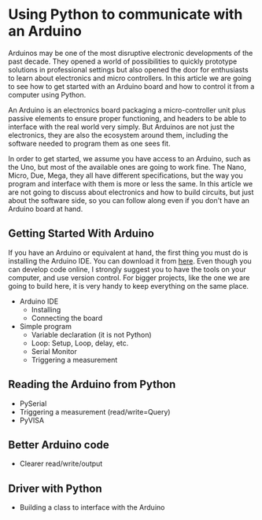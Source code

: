 Using Python to communicate with an Arduino
===========================================

Arduinos may be one of the most disruptive electronic developments of the past decade. They opened a world of possibilities to quickly prototype solutions in professional settings but also opened the door for enthusiasts to learn about electronics and micro controllers. In this article we are going to see how to get started with an Arduino board and how to control it from a computer using Python. 

An Arduino is an electronics board packaging a micro-controller unit plus passive elements to ensure proper functioning, and headers to be able to interface with the real world very simply. But Arduinos are not just the electronics, they are also the ecosystem around them, including the software needed to program them as one sees fit.

In order to get started, we assume you have access to an Arduino, such as the Uno, but most of the available ones are going to work fine. The Nano, Micro, Due, Mega, they all have different specifications, but the way you program and interface with them is more or less the same. In this article we are not going to discuss about electronics and how to build circuits, but just about the software side, so you can follow along even if you don't have an Arduino board at hand. 

## Getting Started With Arduino
If you have an Arduino or equivalent at hand, the first thing you must do is installing the Arduino IDE. You can download it from [here](https://www.arduino.cc/en/Main/Software). Even though you can develop code online, I strongly suggest you to have the tools on your computer, and use version control. For bigger projects, like the one we are going to build here, it is very handy to keep everything on the same place. 



- Arduino IDE
    - Installing
    - Connecting the board
- Simple program
    - Variable declaration (it is not Python)
    - Loop: Setup, Loop, delay, etc.
    - Serial Monitor
    - Triggering a measurement
    
## Reading the Arduino from Python
- PySerial
- Triggering a measurement (read/write=Query)
- PyVISA

## Better Arduino code
- Clearer read/write/output
    
## Driver with Python
- Building a class to interface with the Arduino

